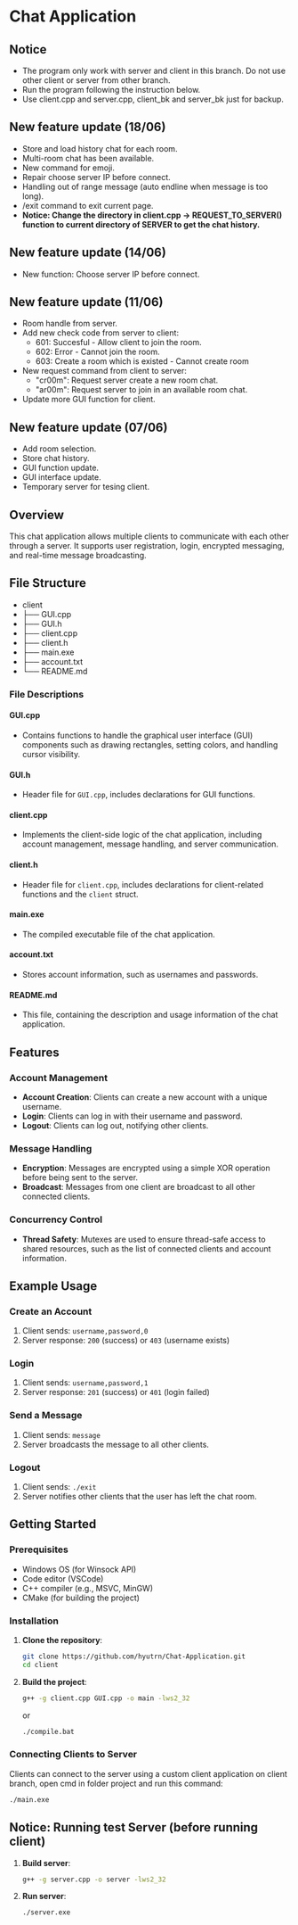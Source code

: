 # Chat Application

## Notice
- The program only work with server and client in this branch. Do not use other client or server from other branch.
- Run the program following the instruction below.
- Use client.cpp and server.cpp, client_bk and server_bk just for backup.

## New feature update (18/06)
- Store and load history chat for each room.
- Multi-room chat has been available.
- New command for emoji.
- Repair choose server IP before connect.
- Handling out of range message (auto endline when message is too long).
- /exit command to exit current page.
- **Notice: Change the directory in client.cpp -> REQUEST_TO_SERVER() function to current directory of SERVER to get the chat history.**

## New feature update (14/06)
- New function: Choose server IP before connect.

## New feature update (11/06)
- Room handle from server.
- Add new check code from server to client:
  + 601: Succesful - Allow client to join the room.
  + 602: Error - Cannot join the room.
  + 603: Create a room which is existed - Cannot create room
- New request command from client to server:
  + "cr00m": Request server create a new room chat.
  + "ar00m": Request server to join in an available room chat.
- Update more GUI function for client.

## New feature update (07/06)
- Add room selection.
- Store chat history.
- GUI function update.
- GUI interface update.
- Temporary server for tesing client.

## Overview

This chat application allows multiple clients to communicate with each other through a server. It supports user registration, login, encrypted messaging, and real-time message broadcasting.

## File Structure

- client
- ├── GUI.cpp
- ├── GUI.h
- ├── client.cpp
- ├── client.h
- ├── main.exe
- ├── account.txt
- └── README.md

### File Descriptions

#### GUI.cpp
- Contains functions to handle the graphical user interface (GUI) components such as drawing rectangles, setting colors, and handling cursor visibility. 

#### GUI.h
- Header file for `GUI.cpp`, includes declarations for GUI functions.

#### client.cpp
- Implements the client-side logic of the chat application, including account management, message handling, and server communication.

#### client.h
- Header file for `client.cpp`, includes declarations for client-related functions and the `client` struct.

#### main.exe
- The compiled executable file of the chat application.

#### account.txt
- Stores account information, such as usernames and passwords.

#### README.md
- This file, containing the description and usage information of the chat application.

## Features

### Account Management
- **Account Creation**: Clients can create a new account with a unique username.
- **Login**: Clients can log in with their username and password.
- **Logout**: Clients can log out, notifying other clients.

### Message Handling
- **Encryption**: Messages are encrypted using a simple XOR operation before being sent to the server.
- **Broadcast**: Messages from one client are broadcast to all other connected clients.

### Concurrency Control
- **Thread Safety**: Mutexes are used to ensure thread-safe access to shared resources, such as the list of connected clients and account information.

## Example Usage

### Create an Account
1. Client sends: `username,password,0`
2. Server response: `200` (success) or `403` (username exists)

### Login
1. Client sends: `username,password,1`
2. Server response: `201` (success) or `401` (login failed)

### Send a Message
1. Client sends: `message`
2. Server broadcasts the message to all other clients.

### Logout
1. Client sends: `./exit`
2. Server notifies other clients that the user has left the chat room.

## Getting Started

### Prerequisites

- Windows OS (for Winsock API)
- Code editor (VSCode)
- C++ compiler (e.g., MSVC, MinGW)
- CMake (for building the project)

### Installation

1. **Clone the repository**:

    ```sh
    git clone https://github.com/hyutrn/Chat-Application.git
    cd client
    ```

2. **Build the project**:

    ```sh
    g++ -g client.cpp GUI.cpp -o main -lws2_32
    ```
    or
    ```sh
    ./compile.bat
    ```

### Connecting Clients to Server

Clients can connect to the server using a custom client application on client branch, open cmd in folder project and run this command:

```sh
./main.exe
```

## Notice: Running test Server (before running client)
1. **Build server**:
    ```sh
    g++ -g server.cpp -o server -lws2_32
    ```
2. **Run server**:
    
    ```sh
    ./server.exe
    ```



